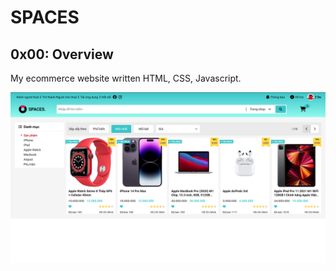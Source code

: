 # SPACES
## 0x00: Overview 
My ecommerce website written HTML, CSS, Javascript. 

![](/assets/images/Readme-Image.png)
